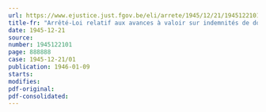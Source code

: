 ```yaml
---
url: https://www.ejustice.just.fgov.be/eli/arrete/1945/12/21/1945122101/justel
title-fr: "Arrêté-Loi relatif aux avances à valoir sur indemnités de dommages de guerre (abrogé par L 06-01-1950, art. 6)"
date: 1945-12-21
source:
number: 1945122101
page: 888888
case: 1945-12-21/01
publication: 1946-01-09
starts:
modifies:
pdf-original:
pdf-consolidated:
---
```


